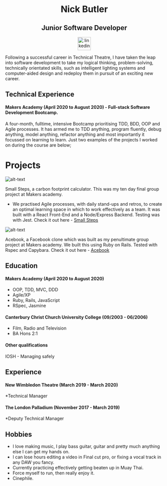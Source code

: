 <h1 align="center"> Nick Butler </h1>

<h2 align="center">Junior Software Developer</h2>

<div align="center">

<a href="https://www.linkedin.com/in/nick-butler-4a7986a3/"><img src="https://www.iconfinder.com/data/icons/free-social-icons/67/linkedin_circle_color-512.png" alt="linkedin" hspace="50" height="42" width="42"></a>

</div>

Following a successful career in Technical Theatre, I have taken the leap into software development to take my logical thinking, problem-solving, technically orientated skills, such as intelligent lighting systems and computer-aided design and redeploy them in pursuit of an exciting new career.

## Technical Experience
#### Makers Academy (April 2020 to August 2020) - Full-stack Software Development Bootcamp.
A four-month, fulltime, intensive Bootcamp prioritising TDD, BDD, OOP and Agile processes. It has armed me to TDD anything, program fluently, debug anything, model anything, refactor anything and most importantly it focussed on learning to learn.
Just two examples of the projects I worked on during the course are below;


# Projects

![alt-text](https://media.giphy.com/media/Jrep9ZLnjDcVsHlGEY/giphy.gif)

Small Steps, a carbon footprint calculator. This was my ten day final group project at Makers academy.
- We practised Agile processes, with daily stand-ups and retros, to create an optimal learning space in which to work effectively as a team.
It was built with a React Front-End and a Node/Express Backend. Testing was with Jest.
Check it out here - [Small Steps](https://small-steps2020.herokuapp.com/)

![alt-text](https://media.giphy.com/media/Phf4AdXoIwKeSPiswl/giphy.gif)

Acebook, a Facebook clone which was built as my penultimate group project at Makers academy. We built this using Ruby on Rails.
Tested with Rspec and Capybara.
Check it out here - [Acebook](https://acebook-brainaics.herokuapp.com/)

## Education

#### Makers Academy (April 2020 to August 2020)

- OOP, TDD, MVC, DDD
- Agile/XP
- Ruby, Rails, JavaScript
- RSpec, Jasmine

#### Canterbury Christ Church University College (09/2003 - 06/2006)

- Film, Radio and Television 
- BA Hons 2:1

#### Other qualifications

IOSH - Managing safely

## Experience

#### New Wimbledon Theatre (March 2019 - March 2020)    
*Technical Manager


#### The London Palladium (November 2017 - March 2019)   
*Deputy Technical Manager


## Hobbies

* I love making music, I play bass guitar, guitar and pretty much anything else I can get my hands on.
* I can lose hours editing a video in Final cut pro, or fixing a vocal track in any DAW you fancy. 
* Currently practicing effectively getting beaten up in Muay Thai.
* Force myself to run, then really enjoy it.
* Cinephile.

